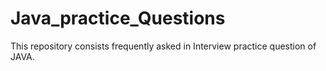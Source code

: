 # Java_practice_Questions
This repository consists frequently asked in Interview practice question of JAVA.
